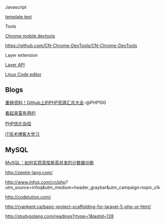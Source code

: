 Javascript

[template test ](http://jstemplates.sinaapp.com/)

Tools

[Chrome mobile devtools](https://developer.chrome.com/home)

https://github.com/CN-Chrome-DevTools/CN-Chrome-DevTools

Layer extension

[Layer API](http://sentsin.com/jquery/layer/api.html)

[Linux Code editor](http://www.codeceo.com/article/5-best-linux-code-editor.html)

## Blogs ##
[重磅资料！Github上的PHP资源汇总大全](http://www.php100.com/html/dujia/2015/0105/8267.html)-@PHP100

[看起来蛮有用的](http://www.happyasdw.tk/205.html)

[PHP优化杂烩](http://huoding.com/2014/12/25/398)

[ IT技术博客大学习](http://www.blogread.cn/daohang/)

## MySQL ##

[MySQL：如何实现高性能高并发的计数器功能](http://ourmysql.com/archives/1366)

http://zephir-lang.com/

http://www.infoq.com/cn/php?
utm_source=infoq&utm_medium=header_graybar&utm_campaign=topic_clk

http://codelution.com/

http://ryankent.ca/basic-project-scaffolding-for-laravel-5-php-or-html/

http://studygolang.com/readings?rtype=1&lastid=128
